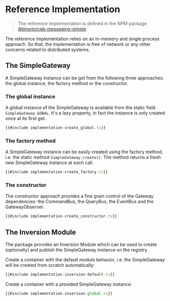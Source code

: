 # Reference Implementation

> The reference implementation is defined in the NPM package [@tmorin/ceb-messaging-simple](https://www.npmjs.com/package/@tmorin/ceb-messaging-simple).

The reference implementation relies on an in-memory and single process approach.
So that, the implementation is free of network or any other concerns related to distributed systems.

## The SimpleGateway

A SimpleGateway instance can be got from the following three approaches: the global instance, the factory method or the constructor.

### The global instance

A global instance of the SimpleGateway is available from the static field `SimpleGateway.GOBAL`.
It's a lazy property, in fact the instance is only created once at its first get.

```typescript
{{#include implementation-create_global.ts}}
```

### The factory method

A SimpleGateway instance can be easily created using the factory method, i.e. the static method `SimpleGateway.create()`.
The method returns a fresh new SimpleGateway instance at each call.

```typescript
{{#include implementation-create_factory.ts}}
```

### The constructor

The constructor approach provides a fine grain control of the Gateway dependencies: the CommandBus, the QueryBus, the EventBus and the GatewayObserver. 

```typescript
{{#include implementation-create_constructor.ts}}
```

## The Inversion Module

The package provides an Inversion Module which can be used to create (optionally) and publish the SimpleGateway instance on the registry.

Create a container with the default module behavior, i.e. the SimpleGateway will be created from scratch automatically:
```typescript
{{#include implementation-inversion-default.ts}}
```

Create a container with a provided SimpleGateway instance:
```typescript
{{#include implementation-inversion-global.ts}}
```
